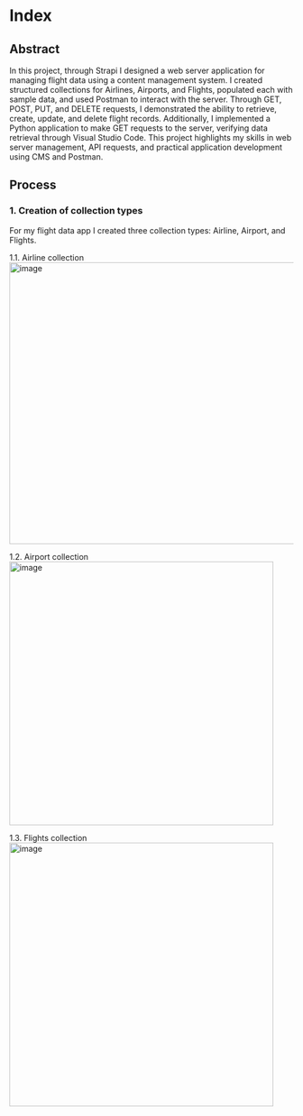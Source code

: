 # Index



## Abstract
In this project, through Strapi I designed a web server application for managing flight data using a content management system. I created structured collections for Airlines, Airports, and Flights, populated each with sample data, and used Postman to interact with the server. Through GET, POST, PUT, and DELETE requests, I demonstrated the ability to retrieve, create, update, and delete flight records. Additionally, I implemented a Python application to make GET requests to the server, verifying data retrieval through Visual Studio Code. This project highlights my skills in web server management, API requests, and practical application development using CMS and Postman.


## Process

### 1. Creation of collection types
For my flight data app I created three collection types: Airline, Airport, and Flights.

1.1. Airline collection
<img width="800" height="500" alt="image" src="https://github.com/user-attachments/assets/1d3a371e-7102-4e51-bbe2-005ce08a4a1d">

1.2. Airport collection
<img width="468" alt="image" src="https://github.com/user-attachments/assets/6eee59e7-d230-4048-b75d-5936b51133c7">

1.3. Flights collection
<img width="468" alt="image" src="https://github.com/user-attachments/assets/7b206402-80a5-4940-a2a7-9aeee571fa67">



